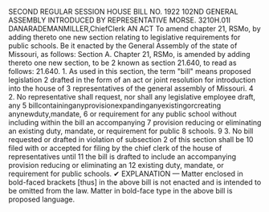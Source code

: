 SECOND REGULAR SESSION
HOUSE BILL NO. 1922
102ND GENERAL ASSEMBLY
INTRODUCED BY REPRESENTATIVE MORSE.
3210H.01I DANARADEMANMILLER,ChiefClerk
AN ACT
To amend chapter 21, RSMo, by adding thereto one new section relating to legislative
requirements for public schools.
Be it enacted by the General Assembly of the state of Missouri, as follows:
Section A. Chapter 21, RSMo, is amended by adding thereto one new section, to be
2 known as section 21.640, to read as follows:
21.640. 1. As used in this section, the term "bill" means proposed legislation
2 drafted in the form of an act or joint resolution for introduction into the house of
3 representatives of the general assembly of Missouri.
4 2. No representative shall request, nor shall any legislative employee draft, any
5 billcontaininganyprovisionexpandinganyexistingorcreating anynewduty,mandate,
6 or requirement for any public school without including within the bill an accompanying
7 provision reducing or eliminating an existing duty, mandate, or requirement for public
8 schools.
9 3. No bill requested or drafted in violation of subsection 2 of this section shall be
10 filed with or accepted for filing by the chief clerk of the house of representatives until
11 the bill is drafted to include an accompanying provision reducing or eliminating an
12 existing duty, mandate, or requirement for public schools.
✔
EXPLANATION — Matter enclosed in bold-faced brackets [thus] in the above bill is not enacted and is
intended to be omitted from the law. Matter in bold-face type in the above bill is proposed language.